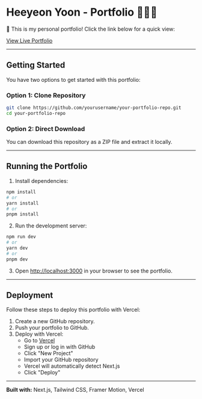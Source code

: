 # Heeyeon Yoon - Portfolio 👩🏻‍💻


🎉 This is my personal portfolio! Click the link below for a quick view:  

[View Live Portfolio](https://personal-portfolio-git-main-heeyeonyunes-projects.vercel.app/)

---

## Getting Started
You have two options to get started with this portfolio:

### Option 1: Clone Repository
```bash
git clone https://github.com/yourusername/your-portfolio-repo.git
cd your-portfolio-repo
```

### Option 2: Direct Download
You can download this repository as a ZIP file and extract it locally.

---

## Running the Portfolio
1. Install dependencies:

```bash
npm install
# or
yarn install
# or
pnpm install
```

2. Run the development server:

```bash
npm run dev
# or
yarn dev
# or
pnpm dev
```

3. Open [http://localhost:3000](http://localhost:3000) in your browser to see the portfolio.


---

## Deployment

Follow these steps to deploy this portfolio with Vercel:

1. Create a new GitHub repository.
2. Push your portfolio to GitHub.
3. Deploy with Vercel:
   - Go to [Vercel](https://vercel.com/)
   - Sign up or log in with GitHub
   - Click "New Project"
   - Import your GitHub repository
   - Vercel will automatically detect Next.js
   - Click "Deploy"

---

**Built with:** Next.js, Tailwind CSS, Framer Motion, Vercel
